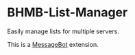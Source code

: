 # BHMB-List-Manager
Easily manage lists for multiple servers.

This is a [MessageBot](https://github.com/Bibliofile/Blockheads-MessageBot) extension.
